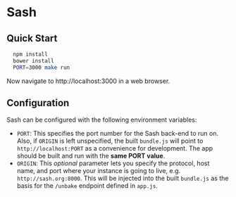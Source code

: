 # Sash

## Quick Start

``` bash
  npm install
  bower install
  PORT=3000 make run
```

Now navigate to http://localhost:3000 in a web browser.

## Configuration

Sash can be configured with the following environment variables:

* `PORT`: This specifies the port number for the Sash back-end to run on. Also,
if `ORIGIN` is left unspecified, the built `bundle.js` will point to `http://localhost:PORT`
as a convenience for development. The app should be built and run with the **same PORT value**.
* `ORIGIN`: This *optional* parameter lets you specify the protocol, host name, and 
port where your instance is going to live, e.g. `http://sash.org:8000`. This will be 
injected into the built `bundle.js` as the basis for the `/unbake` endpoint defined 
in `app.js`.

